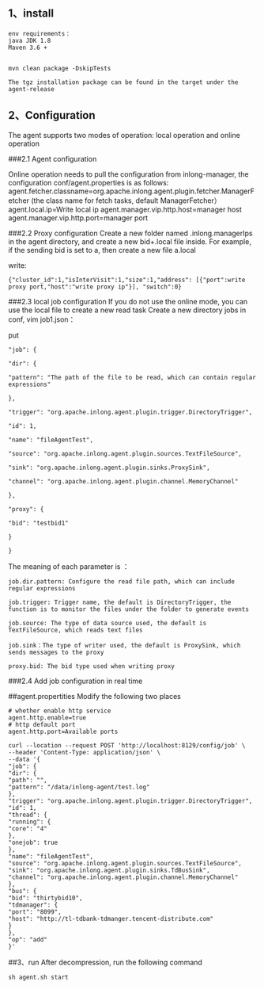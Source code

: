 
## 1、install

	env requirements：
	java JDK 1.8
	Maven 3.6 +
	
    
    mvn clean package -DskipTests

    The tgz installation package can be found in the target under the agent-release



## 2、Configuration
The agent supports two modes of operation: local operation and online operation


###2.1 Agent configuration

Online operation needs to pull the configuration from inlong-manager, the configuration conf/agent.properties is as follows:
agent.fetcher.classname=org.apache.inlong.agent.plugin.fetcher.ManagerFetcher (the class name for fetch tasks, default ManagerFetcher）
agent.local.ip=Write local ip
agent.manager.vip.http.host=manager host
agent.manager.vip.http.port=manager port

###2.2 Proxy configuration
Create a new folder named .inlong\.managerIps in the agent directory, and create a new bid+.local file inside. For example, if the sending bid is set to a, then create a new file a.local

write:

    {"cluster_id":1,"isInterVisit":1,"size":1,"address": [{"port":write proxy port,"host":"write proxy ip"}], "switch":0}

###2.3 local job configuration
If you do not use the online mode, you can use the local file to create a new read task
Create a new directory jobs in conf,
vim job1.json：

put

    "job": {
    
    "dir": {
    
    "pattern": "The path of the file to be read, which can contain regular expressions"
    
    },
    
    "trigger": "org.apache.inlong.agent.plugin.trigger.DirectoryTrigger",
    
    "id": 1,
    
    "name": "fileAgentTest",
    
    "source": "org.apache.inlong.agent.plugin.sources.TextFileSource",
    
    "sink": "org.apache.inlong.agent.plugin.sinks.ProxySink",
    
    "channel": "org.apache.inlong.agent.plugin.channel.MemoryChannel"
    
    },
    
    "proxy": {
    
    "bid": "testbid1"
    
    }
    
    }



The meaning of each parameter is ：

    job.dir.pattern: Configure the read file path, which can include regular expressions
    
    job.trigger: Trigger name, the default is DirectoryTrigger, the function is to monitor the files under the folder to generate events

    job.source: The type of data source used, the default is TextFileSource, which reads text files
    
    job.sink：The type of writer used, the default is ProxySink, which sends messages to the proxy

    proxy.bid: The bid type used when writing proxy

###2.4 Add job configuration in real time

##agent.propertities Modify the following two places

	# whether enable http service
	agent.http.enable=true
	# http default port
	agent.http.port=Available ports

    curl --location --request POST 'http://localhost:8129/config/job' \
    --header 'Content-Type: application/json' \
    --data '{
    "job": {
    "dir": {
    "path": "",
    "pattern": "/data/inlong-agent/test.log"
    },
    "trigger": "org.apache.inlong.agent.plugin.trigger.DirectoryTrigger",
    "id": 1,
    "thread": {
    "running": {
    "core": "4"
    },
    "onejob": true
    },
    "name": "fileAgentTest",
    "source": "org.apache.inlong.agent.plugin.sources.TextFileSource",
    "sink": "org.apache.inlong.agent.plugin.sinks.TdBusSink",
    "channel": "org.apache.inlong.agent.plugin.channel.MemoryChannel"
    },
    "bus": {
    "bid": "thirtybid10",
    "tdmanager": {
    "port": "8099",
    "host": "http://tl-tdbank-tdmanger.tencent-distribute.com"
    }
    },
    "op": "add"
    }'


##3、run
After decompression, run the following command

    sh agent.sh start
